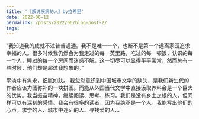 ```yaml
---
title: '《解说疾病的人》by拉希里'
date: 2022-06-12
permalink: /posts/2022/06/blog-post-2/
tags:
---
```


“我知道我的成就不过普普通通。我不是唯一一个，也断不是第一个远离家园追求幸福的人。很多时候我仍然会为我走过的每一英里路，吃过的每一顿饭，认识的每一个人，睡过的每一个房间而迷惑不解。这一切尽可以显得平平常常，然而总有一些时候，他们却是超过我想象的。”

平淡中有隽永，细腻如肤。
我忽然意识到中国城市文学的缺失，是我们新生代的作者应该力图弥补的一块拼图。而能从外国当代文学中直接汲取养料会是一个巨大的优势。我当振奋精神，继续阅读、思考、练习。我们是没有乡土之根的人，但同样可以有深刻的感情。我会有很多的读者，因为我绝不是一个人。我能写出他们的心声。求学的人、城市中迷茫的人、寻找爱的人...
